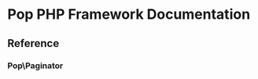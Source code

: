 Pop PHP Framework Documentation
===============================

Reference
---------

### Pop\Paginator
